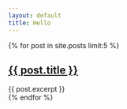```yaml
--- 
layout: default
title: Hello
---
```


{% for post in site.posts limit:5 %}
<div>
  <h2><a href='{{ post.url }}'>{{ post.title }}</a></h2>
  {{ post.excerpt }}
</div>
{% endfor %}
